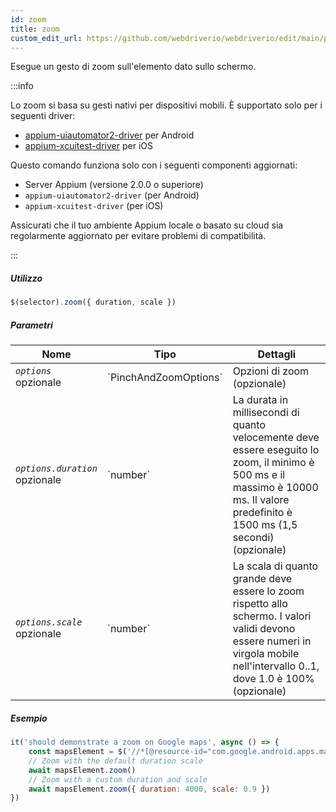 ```yaml
---
id: zoom
title: zoom
custom_edit_url: https://github.com/webdriverio/webdriverio/edit/main/packages/webdriverio/src/commands/mobile/zoom.ts
---
```


Esegue un gesto di zoom sull'elemento dato sullo schermo.

:::info

Lo zoom si basa su gesti nativi per dispositivi mobili. È supportato solo per i seguenti driver:
- [appium-uiautomator2-driver](https://github.com/appium/appium-uiautomator2-driver/blob/master/docs/android-mobile-gestures.md#mobile-pinchopengesture) per Android
- [appium-xcuitest-driver](https://appium.github.io/appium-xcuitest-driver/latest/reference/execute-methods/#mobile-pinch) per iOS

Questo comando funziona solo con i seguenti componenti aggiornati:
 - Server Appium (versione 2.0.0 o superiore)
 - `appium-uiautomator2-driver` (per Android)
 - `appium-xcuitest-driver` (per iOS)

Assicurati che il tuo ambiente Appium locale o basato su cloud sia regolarmente aggiornato per evitare problemi di compatibilità.

:::

##### Utilizzo

```js
$(selector).zoom({ duration, scale })
```

##### Parametri

<table>
  <thead>
    <tr>
      <th>Nome</th><th>Tipo</th><th>Dettagli</th>
    </tr>
  </thead>
  <tbody>
    <tr>
      <td><code><var>options</var></code><br /><span className="label labelWarning">opzionale</span></td>
      <td>`PinchAndZoomOptions`</td>
      <td>Opzioni di zoom (opzionale)</td>
    </tr>
    <tr>
      <td><code><var>options.duration</var></code><br /><span className="label labelWarning">opzionale</span></td>
      <td>`number`</td>
      <td>La durata in millisecondi di quanto velocemente deve essere eseguito lo zoom, il minimo è 500 ms e il massimo è 10000 ms. Il valore predefinito è 1500 ms (1,5 secondi) (opzionale)</td>
    </tr>
    <tr>
      <td><code><var>options.scale</var></code><br /><span className="label labelWarning">opzionale</span></td>
      <td>`number`</td>
      <td>La scala di quanto grande deve essere lo zoom rispetto allo schermo. I valori validi devono essere numeri in virgola mobile nell'intervallo 0..1, dove 1.0 è 100% (opzionale)</td>
    </tr>
  </tbody>
</table>

##### Esempio

```js title="zoom.js"
it('should demonstrate a zoom on Google maps', async () => {
    const mapsElement = $('//*[@resource-id="com.google.android.apps.maps:id/map_frame"]')
    // Zoom with the default duration scale
    await mapsElement.zoom()
    // Zoom with a custom duration and scale
    await mapsElement.zoom({ duration: 4000, scale: 0.9 })
})
```